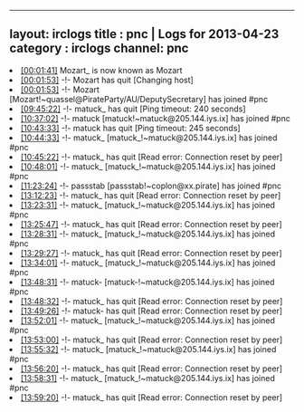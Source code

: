 
---
layout: irclogs
title : pnc | Logs for 2013-04-23
category : irclogs
channel: pnc
---
<li class="logitem"><a href="#00:01:41" name="00:01:41" class="time">[00:01:41]</a> <span class="nick">Mozart_</span> is now known as <span class="nick">Mozart</span> </li>
<li class="logitem"><a href="#00:01:53" name="00:01:53" class="time">[00:01:53]</a> -!- <span class="quit">Mozart</span> has quit [Changing host] </li>
<li class="logitem"><a href="#00:01:53" name="00:01:53" class="time">[00:01:53]</a> -!- <span class="join">Mozart</span> [Mozart!~quassel@PirateParty/AU/DeputySecretary] has joined #pnc </li>
<li class="logitem"><a href="#09:45:22" name="09:45:22" class="time">[09:45:22]</a> -!- <span class="quit">matuck_</span> has quit [Ping timeout: 240 seconds] </li>
<li class="logitem"><a href="#10:37:02" name="10:37:02" class="time">[10:37:02]</a> -!- <span class="join">matuck</span> [matuck!~matuck@205.144.iys.ix] has joined #pnc </li>
<li class="logitem"><a href="#10:43:33" name="10:43:33" class="time">[10:43:33]</a> -!- <span class="quit">matuck</span> has quit [Ping timeout: 245 seconds] </li>
<li class="logitem"><a href="#10:44:33" name="10:44:33" class="time">[10:44:33]</a> -!- <span class="join">matuck_</span> [matuck_!~matuck@205.144.iys.ix] has joined #pnc </li>
<li class="logitem"><a href="#10:45:22" name="10:45:22" class="time">[10:45:22]</a> -!- <span class="quit">matuck_</span> has quit [Read error: Connection reset by peer] </li>
<li class="logitem"><a href="#10:48:01" name="10:48:01" class="time">[10:48:01]</a> -!- <span class="join">matuck_</span> [matuck_!~matuck@205.144.iys.ix] has joined #pnc </li>
<li class="logitem"><a href="#11:23:24" name="11:23:24" class="time">[11:23:24]</a> -!- <span class="join">passstab</span> [passstab!~coplon@xx.pirate] has joined #pnc </li>
<li class="logitem"><a href="#13:12:23" name="13:12:23" class="time">[13:12:23]</a> -!- <span class="quit">matuck_</span> has quit [Read error: Connection reset by peer] </li>
<li class="logitem"><a href="#13:23:31" name="13:23:31" class="time">[13:23:31]</a> -!- <span class="join">matuck_</span> [matuck_!~matuck@205.144.iys.ix] has joined #pnc </li>
<li class="logitem"><a href="#13:25:47" name="13:25:47" class="time">[13:25:47]</a> -!- <span class="quit">matuck_</span> has quit [Read error: Connection reset by peer] </li>
<li class="logitem"><a href="#13:28:31" name="13:28:31" class="time">[13:28:31]</a> -!- <span class="join">matuck_</span> [matuck_!~matuck@205.144.iys.ix] has joined #pnc </li>
<li class="logitem"><a href="#13:29:27" name="13:29:27" class="time">[13:29:27]</a> -!- <span class="quit">matuck_</span> has quit [Read error: Connection reset by peer] </li>
<li class="logitem"><a href="#13:34:01" name="13:34:01" class="time">[13:34:01]</a> -!- <span class="join">matuck_</span> [matuck_!~matuck@205.144.iys.ix] has joined #pnc </li>
<li class="logitem"><a href="#13:48:31" name="13:48:31" class="time">[13:48:31]</a> -!- <span class="join">matuck-</span> [matuck-!~matuck@205.144.iys.ix] has joined #pnc </li>
<li class="logitem"><a href="#13:48:32" name="13:48:32" class="time">[13:48:32]</a> -!- <span class="quit">matuck_</span> has quit [Read error: Connection reset by peer] </li>
<li class="logitem"><a href="#13:49:26" name="13:49:26" class="time">[13:49:26]</a> -!- <span class="quit">matuck-</span> has quit [Read error: Connection reset by peer] </li>
<li class="logitem"><a href="#13:52:01" name="13:52:01" class="time">[13:52:01]</a> -!- <span class="join">matuck_</span> [matuck_!~matuck@205.144.iys.ix] has joined #pnc </li>
<li class="logitem"><a href="#13:53:00" name="13:53:00" class="time">[13:53:00]</a> -!- <span class="quit">matuck_</span> has quit [Read error: Connection reset by peer] </li>
<li class="logitem"><a href="#13:55:32" name="13:55:32" class="time">[13:55:32]</a> -!- <span class="join">matuck_</span> [matuck_!~matuck@205.144.iys.ix] has joined #pnc </li>
<li class="logitem"><a href="#13:56:20" name="13:56:20" class="time">[13:56:20]</a> -!- <span class="quit">matuck_</span> has quit [Read error: Connection reset by peer] </li>
<li class="logitem"><a href="#13:58:31" name="13:58:31" class="time">[13:58:31]</a> -!- <span class="join">matuck_</span> [matuck_!~matuck@205.144.iys.ix] has joined #pnc </li>
<li class="logitem"><a href="#13:59:20" name="13:59:20" class="time">[13:59:20]</a> -!- <span class="quit">matuck_</span> has quit [Read error: Connection reset by peer] </li>


